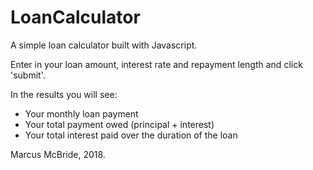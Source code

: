 # LoanCalculator

A simple loan calculator built with Javascript.

Enter in your loan amount, interest rate and repayment length and click 'submit'.

In the results you will see:

* Your monthly loan payment
* Your total payment owed (principal + interest)
* Your total interest paid over the duration of the loan

Marcus McBride, 2018.
